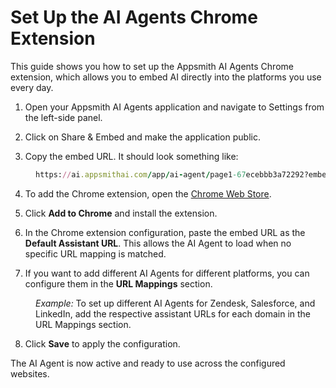 # Set Up the AI Agents Chrome Extension

This guide shows you how to set up the Appsmith AI Agents Chrome extension, which allows you to embed AI directly into the platforms you use every day.

1. Open your Appsmith AI Agents application and navigate to Settings from the left-side panel.

2. Click on Share & Embed and make the application public.

3. Copy the embed URL. It should look something like:

<dd>

```ruby
https://ai.appsmithai.com/app/ai-agent/page1-67ecebbb3a72292?embed=true
```

</dd>

4. To add the Chrome extension, open the [Chrome Web Store](https://chromewebstore.google.com/detail/appsmith-agents/mlmnoikcaeggnjijgimjbiojaeeeifal).


5. Click **Add to Chrome** and install the extension.

6. In the Chrome extension configuration, paste the embed URL as the **Default Assistant URL**. This allows the AI Agent to load when no specific URL mapping is matched.

7. If you want to add different AI Agents for different platforms, you can configure them in the **URL Mappings** section.

<dd>

*Example:* To set up different AI Agents for Zendesk, Salesforce, and LinkedIn, add the respective assistant URLs for each domain in the URL Mappings section.

</dd>



8. Click **Save** to apply the configuration.


The AI Agent is now active and ready to use across the configured websites. 

















